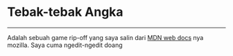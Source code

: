 # Tebak-tebak Angka
---
Adalah sebuah game rip-off yang saya salin dari [MDN web docs](https://developer.mozilla.org/en-US/docs/Learn/JavaScript/First_steps/A_first_splash) nya mozilla. Saya cuma ngedit-ngedit doang